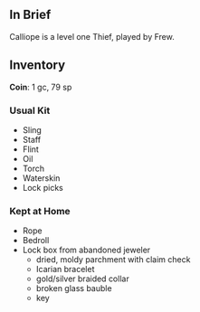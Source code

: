 ## In Brief

Calliope is a level one Thief, played by Frew.

## Inventory

**Coin**: 1 gc, 79 sp

### Usual Kit

* Sling
* Staff
* Flint
* Oil
* Torch
* Waterskin
* Lock picks

### Kept at Home

* Rope
* Bedroll
* Lock box from abandoned jeweler
    * dried, moldy parchment with claim check
    * Icarian bracelet
    * gold/silver braided collar
    * broken glass bauble
    * key